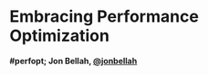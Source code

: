 # Embracing Performance Optimization
**#perfopt; Jon Bellah, [@jonbellah](http://twitter.com/jonbellah)**

